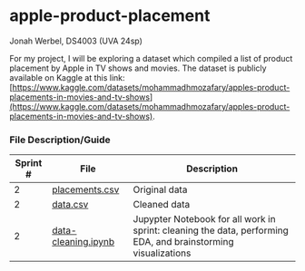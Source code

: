 # apple-product-placement
Jonah Werbel, DS4003 (UVA 24sp)

For my project, I will be exploring a dataset which compiled a list of product placement by Apple in TV shows and movies. The dataset is publicly available on Kaggle at this link: [https://www.kaggle.com/datasets/mohammadhmozafary/apples-product-placements-in-movies-and-tv-shows](https://www.kaggle.com/datasets/mohammadhmozafary/apples-product-placements-in-movies-and-tv-shows).


### File Description/Guide
| Sprint #	| File  | Description   |
|----------	|-----  |------------	|
| 2        	| [placements.csv](placements.csv)  | Original data  |
| 2        	| [data.csv](data.csv)  | Cleaned data	|
| 2        	| [data-cleaning.ipynb](data-cleaning.ipynb)    | Jupypter Notebook for all work in sprint: cleaning the data, performing EDA, and brainstorming visualizations |